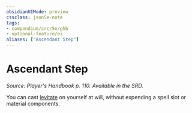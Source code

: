 ```yaml
---
obsidianUIMode: preview
cssclass: json5e-note
tags:
- compendium/src/5e/phb
- optional-feature/ei
aliases: ["Ascendant Step"]
---
```

# Ascendant Step
*Source: Player's Handbook p. 110. Available in the SRD.* 

You can cast [levitate](/compendium/spells/levitate.md) on yourself at will, without expending a spell slot or material components.